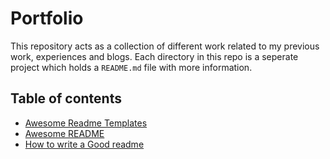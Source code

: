 
# Portfolio

This repository acts as a collection of different work related to my previous work, experiences and blogs. Each directory in this repo is a seperate project which holds a `README.md` file with more information.


## Table of contents

 - [Awesome Readme Templates](https://awesomeopensource.com/project/elangosundar/awesome-README-templates)
 - [Awesome README](https://github.com/matiassingers/awesome-readme)
 - [How to write a Good readme](https://bulldogjob.com/news/449-how-to-write-a-good-readme-for-your-github-project)

